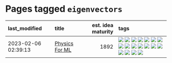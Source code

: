 # Pages tagged `eigenvectors`

|last_modified|title|est. idea maturity|tags
|:---|:---|---:|:---|
|2023-02-06 02:39:13|[Physics For ML](../physics_for_ml.md)|1892|[![](https://img.shields.io/badge/tag-brownianmotion-e168be)](../tags/brownianmotion.md) [![](https://img.shields.io/badge/tag-curriculum-96f12e)](../tags/curriculum.md) [![](https://img.shields.io/badge/tag-curvature-5e378d)](../tags/curvature.md) [![](https://img.shields.io/badge/tag-education-394ee4)](../tags/education.md) [![](https://img.shields.io/badge/tag-eigenvectors-cc5ed7)](../tags/eigenvectors.md) [![](https://img.shields.io/badge/tag-gaugetheory-dd597e)](../tags/gaugetheory.md) [![](https://img.shields.io/badge/tag-grouptheory-e8ae48)](../tags/grouptheory.md) [![](https://img.shields.io/badge/tag-machinelearning-6013c8)](../tags/machinelearning.md) [![](https://img.shields.io/badge/tag-manifolds-b5ec2c)](../tags/manifolds.md) [![](https://img.shields.io/badge/tag-ode-f76896)](../tags/ode.md) [![](https://img.shields.io/badge/tag-optimization-92ab1c)](../tags/optimization.md) [![](https://img.shields.io/badge/tag-pde-0e5ec)](../tags/pde.md) [![](https://img.shields.io/badge/tag-physics-36f98)](../tags/physics.md) [![](https://img.shields.io/badge/tag-probabilityfields-3a9a4f)](../tags/probabilityfields.md) [![](https://img.shields.io/badge/tag-quantummechanics-d9f12f)](../tags/quantummechanics.md) [![](https://img.shields.io/badge/tag-relativity-fe76cf)](../tags/relativity.md) [![](https://img.shields.io/badge/tag-tensorcalculus-8fb3d)](../tags/tensorcalculus.md) [![](https://img.shields.io/badge/tag-textbook-8a140)](../tags/textbook.md)|